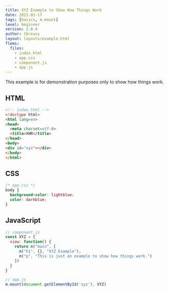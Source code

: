 ```yaml
---
title: XYZ Example to Show How Things Work
date: 2021-01-17
tags: [basics, m.mount]
level: beginner
version: 2.0.4
author: tbreuss
layout: layouts/example.html
flems:
  files:
    - index.html
    - app.css
    - component.js
    - app.js
---
```


This example is for demonstration purposes only to show how things work.

## HTML

~~~html
<!-- index.html -->
<!doctype html>
<html lang=en>
<head>
  <meta charset=utf-8>
  <title>XHR</title>
</head>
<body>
<div id="xyz"></div>
</body>
</html>
~~~

## CSS

~~~css
/* app.css */
body {
  background-color: lightblue;
  color: darkblue;
}
~~~

## JavaScript

~~~js
// component.js
const XYZ = {
  view: function() {
    return m("main", [
      m("h1", {}, "XYZ Example"),
      m("p", "This is just an example to show how things work.")
    ])
  }
}
~~~

~~~js
// app.js
m.mount(document.getElementById('xyz'), XYZ)
~~~
